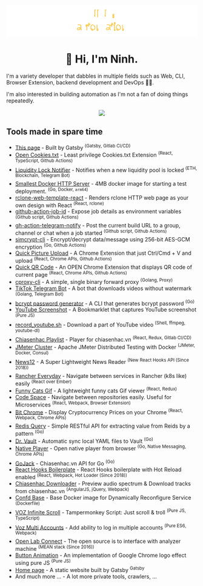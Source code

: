 ![ReeganExE](logo.svg?t=17362)

<h1 align="center">👋 Hi, I'm Ninh.</h1>

I'm a variety developer that dabbles in multiple fields such as Web, CLI, Browser Extension, backend development and DevOps 👨‍💻.

I'm also interested in building automation as I'm not a fan of doing things repeatedly.


<p align="center">
  <img src="https://ninh.js.org/img/ninh-stack.jpg?202104" align="center" />
</p>

<h2>Tools made in spare time</h2>

  - [This page](https://github.com/ReeganExE) - Built by Gatsby <sup>(Gatsby, Gitlab CI/CD)</sup>
 - [Open Cookies.txt](https://chrome.google.com/webstore/detail/open-cookiestxt/gdocmgbfkjnnpapoeobnolbbkoibbcif) - Least privilege Cookies.txt Extension <sup>(React, TypeScript, Github Actions)</sup>
 - [Liquidity Lock Notifier](https://twitter.com/UnicryptLock) - Notifies when a new liquidity pool is locked <sup>(ETH, Blockchain, Telegram Bot)</sup>
 - [Smallest Docker HTTP Server](https://hub.docker.com/r/reeganexe/small-http) - 4MB docker image for starting a test deployment. <sup>(Go, Docker, `arm64`)</sup>
 - [rclone-web-template-react](https://github.com/ReeganExE/rclone-web-template-react) - Renders rclone HTTP web page as your own design with React <sup>(React, rclone)</sup>
 - [github-action-job-id](https://github.com/ReeganExE/github-action-job-id) - Expose job details as environment variables <sup>(Github script, Github Actions)</sup>
 - [gh-action-telegram-notify](https://github.com/ReeganExE/github-action-telegram-notify) - Post the current build URL to a group, channel or chat when a job started <sup>(Github script, Github Actions)</sup>
 - [simcrypt-cli](https://github.com/ReeganExE/simcrypt-cli) - Encrypt/decrypt data/message using 256-bit AES-GCM encryption <sup>(Go, Github Actions)</sup>
 - [Quick Picture Upload](https://github.com/ReeganExE/quickpic) - A Chrome Extension that just Ctrl/Cmd + V and upload <sup>(React, Chrome APIs, Github Actions)</sup>
 - [Quick QR Code](https://github.com/ReeganExE/qrcode-extension) - An OPEN Chrome Extension that displays QR code of current page <sup>(React, Chrome APIs, Github Actions)</sup>
 - [cproxy-cli](https://github.com/ReeganExE/cproxy-cli) - A simple, single binary forward proxy <sup>(Golang, Proxy)</sup>
 - [TikTok Telegram Bot](https://github.com/ReeganExE/tiktok-telegrambot) - A bot that downloads videos without watermark <sup>(Golang, Telegram Bot)</sup>
 - [bcrypt password generator](https://github.com/ReeganExE/bcrypt-cli#bcrypt) - A CLI that generates bcrypt password <sup>(Go)</sup>
 - [YouTube Screenshot](https://github.com/ReeganExE/youtube-screenshot) - A Bookmarklet that captures YouTube screenshot <sup>(Pure JS)</sup>
 - [record_youtube.sh](https://github.com/ReeganExE/record_youtube.sh) - Download a part of YouTube video <sup>(Shell, ffmpeg, youtube-dl)</sup>
 - [Chiasenhac Playlist](https://chrome.google.com/webstore/detail/chiasenhac-playlist/eflhegkkifpfnaoacehpjigmpopijaah) - Player for chiasenhac.vn <sup>(React, Redux, Gitlab CI/CD)</sup>
 - [JMeter Cluster](https://github.com/ReeganExE/jmeter-distributed-consul) - Apache JMeter Distributed Testing with Docker <sup>(JMeter, Docker, Consul)</sup>
 - [News12](https://github.com/ReeganExE/news12) - A Super Lightweight News Reader <sup>(New React Hooks API (Since 2018))</sup>
 - [Rancher Everyday](https://github.com/ReeganExE/rancher-everyday) - Navigate between services in Rancher (k8s like) easily <sup>(React over Ember)</sup>
 - [Funny Cats Gif](https://ninh.js.org/cat) - A lightweight funny cats Gif viewer <sup>(React, Redux)</sup>
 - [Code Space](https://github.com/ReeganExE/codespace) - Navigate between repositories easily. Useful for Microservices <sup>(React, Webpack, Browser Extension)</sup>
 - [Bit Chrome](https://github.com/ReeganExE/bit-chrome) - Display Cryptocurrency Prices on your Chrome <sup>(React, Webpack, Chrome APIs)</sup>
 - [Redis Query](https://github.com/ReeganExE/redis-query) - Simple RESTful API for extracting value from Reids by a pattern <sup>(Go)</sup>
 - [Dr. Vault](https://github.com/ReeganExE/dr-vault) - Automatic sync local YAML files to Vault <sup>(Go)</sup>
 - [Native Player](https://github.com/ReeganExE/native-player) - Open native player from browser <sup>(Go, Native Messaging, Chrome APIs)</sup>
 - [GoJack](https://github.com/ReeganExE/gojack) - Chiasenhac.vn API for Go <sup>(Go)</sup>
 - [React Hooks Boilerplate](https://github.com/ReeganExE/react-hooks-boilerplate) - React Hooks boilerplate with Hot Reload enabled <sup>(React, Webpack, Hot Loader (Since 2018))</sup>
 - [Chiasenhac Downloader](https://chrome.google.com/webstore/detail/chiasenhac-downloader-2/iioflhiclipmefbnlfphcjidamknmckc) - Preview audio spectrum & Download tracks from chiasenhac.vn <sup>(AngularJS, jQuery, Webpack)</sup>
 - [Confd Base](https://github.com/ReeganExE/confd-base) - Base Docker image for Dynamically Reconfigure Service <sup>(Dockerfile)</sup>
 - [VOZ Infinite Scroll](https://github.com/ReeganExE/voz-infinite-scroll) - Tampermonkey Script: Just scroll & troll <sup>(Pure JS, TypeScript)</sup>
 - [Voz Multi Accounts](https://github.com/ReeganExE/voz-multiacc) - Add ability to log in multiple accounts <sup>(Pure ES6, Webpack)</sup>
 - [Open Lab Connect](https://github.com/OpenLabConnect/OpenLabConnect/tree/parsers) - The open source is to interface with analyzer machine <sup>(MEAN stack (Since 2016))</sup>
 - [Button Animation](https://github.com/ReeganExE/wave-animation) - An implementation of Google Chrome logo effect using pure JS <sup>(Pure JS)</sup>
 - [Home page](https://ninh.js.org) - A static website built by Gatsby <sup>Gatsby</sup>
 - And much more ... - A lot more private tools, crawlers, ...

